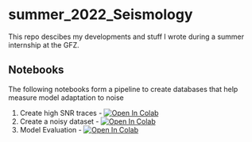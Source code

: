 # summer_2022_Seismology
This repo descibes my developments and stuff I wrote during a summer internship at the GFZ.

## Notebooks 
The following notebooks form a pipeline to create databases that help measure model adaptation to noise
1.  Create high SNR traces - <a target="_blank" href="https://colab.research.google.com/github/moshebeutel/summer_2022_Seismology/blob/main/notebooks/create_high_snr_traces_dataset.ipynb"><img src="https://colab.research.google.com/assets/colab-badge.svg" alt="Open In Colab"/></a>
2.  Create a noisy dataset - <a target="_blank" href="https://colab.research.google.com/github/moshebeutel/summer_2022_Seismology/blob/main/notebooks/create_noisy_dataset.ipynb">
  <img src="https://colab.research.google.com/assets/colab-badge.svg" alt="Open In Colab"/></a>
3.  Model Evaluation -  <a target="_blank" href="https://colab.research.google.com/github/moshebeutel/summer_2022_Seismology/blob/main/notebooks/model_evaluation.ipynb"><img src="https://colab.research.google.com/assets/colab-badge.svg" alt="Open In Colab"/></a>

